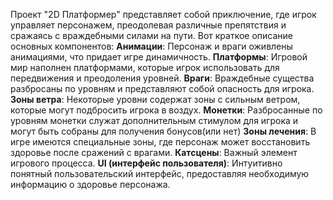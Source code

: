 Проект "2D Платформер" представляет собой приключение, где игрок управляет персонажем, преодолевая различные препятствия и сражаясь с враждебными силами на пути. Вот краткое описание основных компонентов:
**Анимации**: Персонаж и враги оживлены  анимациями, что придает игре динамичность.
**Платформы**: Игровой мир наполнен платформами, которые игрок использовать для передвижения и преодоления уровней.
**Враги**: Враждебные существа разбросаны по уровням и представляют собой опасность для игрока.
**Зоны ветра**: Некоторые уровни содержат зоны с сильным ветром, которые могут подбросить игрока в воздух.
**Монетки**: Разбросанные по уровням монетки служат дополнительным стимулом для игрока и могут быть собраны для получения бонусов(или нет)
**Зоны лечения**: В игре имеются специальные зоны, где персонаж может восстановить здоровье после сражений с врагами.
**Катсцены**: Важный элемент игрового процесса.
**UI (интерфейс пользователя)**: Интуитивно понятный пользовательский интерфейс, предоставляя необходимую информацию о здоровье персонажа.
